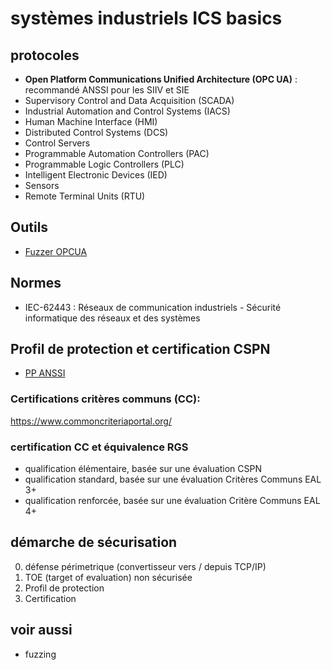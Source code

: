 # systèmes industriels ICS basics

## protocoles

* **Open Platform Communications Unified Architecture (OPC UA)** : recommandé ANSSI pour les SIIV et SIE
* Supervisory Control and Data Acquisition (SCADA)
* Industrial Automation and Control Systems (IACS)
* Human Machine Interface (HMI)
* Distributed Control Systems (DCS)
* Control Servers
* Programmable Automation Controllers (PAC)
* Programmable Logic Controllers (PLC)
* Intelligent Electronic Devices (IED)
* Sensors
* Remote Terminal Units (RTU)

## Outils

* [Fuzzer OPCUA](https://github.com/ANSSI-FR/fuzzysully)

## Normes

* IEC-62443 : Réseaux de communication industriels - Sécurité informatique des réseaux et des systèmes

## Profil de protection et certification CSPN

* [PP ANSSI](https://cyber.gouv.fr/publications/profils-de-protection-pour-les-systemes-industriels)

### Certifications critères communs (CC):

https://www.commoncriteriaportal.org/

### certification CC et équivalence RGS

* qualification élémentaire, basée sur une évaluation CSPN
* qualification standard, basée sur une évaluation Critères Communs EAL 3+
* qualification renforcée, basée sur une évaluation Critère Communs EAL 4+

## démarche de sécurisation

0. défense périmetrique (convertisseur vers / depuis TCP/IP)
1. TOE (target of evaluation) non sécurisée
2. Profil de protection
3. Certification

## voir aussi

* fuzzing
